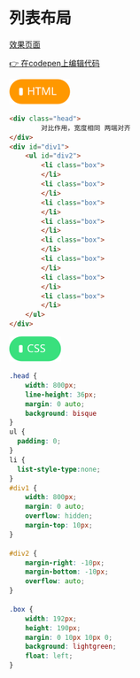 # <b>列表布局</b>

[效果页面](00列表布局.html ':include :type=iframe width=100% height=439px')

[:point_right: 在codepen上编辑代码](https://codepen.io/shuangcs/pen/geqvgd)

![标签](../assets/html.svg)

```html
<div class="head">
        对比作用，宽度相同 两端对齐
</div>
<div id="div1">
    <ul id="div2">
        <li class="box">
        </li>
        <li class="box">
        </li>
        <li class="box">
        </li>
        <li class="box">
        </li>
        <li class="box">
        </li>
        <li class="box">
        </li>
        <li class="box">
        </li>
        <li class="box">
        </li>
    </ul>
</div>
```
![标签](../assets/css.svg)

```css
.head {
    width: 800px;
    line-height: 36px;
    margin: 0 auto;
    background: bisque
}
ul {
  padding: 0;
}
li {
  list-style-type:none;
}
#div1 {
    width: 800px;
    margin: 0 auto;
    overflow: hidden;
    margin-top: 10px;
}

#div2 {
    margin-right: -10px;
    margin-bottom: -10px;
    overflow: auto;
}

.box {
    width: 192px;
    height: 190px;
    margin: 0 10px 10px 0;
    background: lightgreen;
    float: left;
}
```
